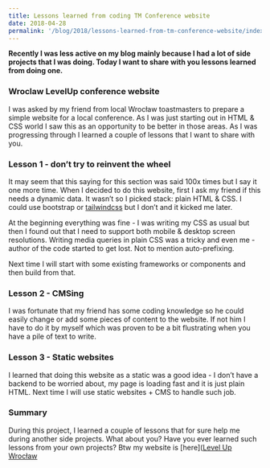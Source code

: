 ```yaml
---
title: Lessons learned from coding TM Conference website
date: 2018-04-28
permalink: '/blog/2018/lessons-learned-from-tm-conference-website/index.html'
---
```


**Recently I was less active on my blog mainly because I had a lot of side projects that I was doing. Today I want to share with you lessons learned from doing one.**

### Wroclaw LevelUp conference website

I was asked by my friend from local Wrocław toastmasters to prepare a simple website for a local conference. As I was just starting out in HTML & CSS world I saw this as an opportunity to be better in those areas. As I was progressing through I learned a couple of lessons that I want to share with you.

### Lesson 1 - don’t try to reinvent the wheel

It may seem that this saying for this section was said 100x times but I say it one more time. When I decided to do this website, first I ask my friend if this needs a dynamic data. It wasn’t so I picked stack: plain HTML & CSS. I could use bootstrap or [tailwindcss](tailwindcss.com) but I don’t and it kicked me later.

At the beginning everything was fine - I was writing my CSS as usual but then I found out that I need to support both mobile & desktop screen resolutions. Writing media queries in plain CSS was a tricky and even me - author of the code started to get lost. Not to mention auto-prefixing.

Next time I will start with some existing frameworks or components and then build from that.

### Lesson 2 - CMSing

I was fortunate that my friend has some coding knowledge so he could easily change or add some pieces of content to the website. If not him I have to do it by myself which was proven to be a bit flustrating when you have a pile of text to write.

### Lesson 3 - Static websites

I learned that doing this website as a static was a good idea - I don’t have a backend to be worried about, my page is loading fast and it is just plain HTML. Next time I will use static websites + CMS to handle such job.

### Summary

During this project, I learned a couple of lessons that for sure help me during another side projects. What about you? Have you ever learned such lessons from your own projects? Btw my website is [here]([Level Up Wrocław](https://quirky-lichterman-a17d51.netlify.com/)
